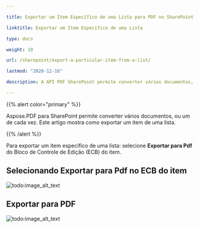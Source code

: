 ```yaml
---

title: Exportar um Item Específico de uma Lista para PDF no SharePoint

linktitle: Exportar um Item Específico de uma Lista

type: docs

weight: 10

url: /sharepoint/export-a-particular-item-from-a-list/

lastmod: "2020-12-16"

description: A API PDF SharePoint permite converter vários documentos, ou um de cada vez para PDF, como mostrado neste artigo.

---
```




{{% alert color="primary" %}}



Aspose.PDF para SharePoint permite converter vários documentos, ou um de cada vez. Este artigo mostra como exportar um item de uma lista.



{{% /alert %}}



Para exportar um item específico de uma lista: selecione **Exportar para Pdf** do Bloco de Controle de Edição (ECB) do item.



## **Selecionando Exportar para Pdf no ECB do item**



![todo:image_alt_text](export-a-particular-item-from-a-list_1.png)







## **Exportar para PDF**



![todo:image_alt_text](export-a-particular-item-from-a-list_2.png)